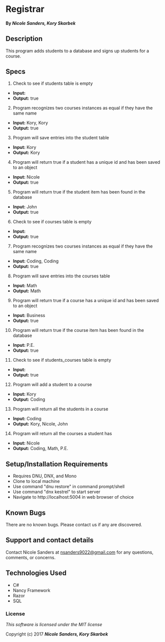 # Registrar

#### By _**Nicole Sanders, Kory Skarbek**_

## Description

This program adds students to a database and signs up students for a course.

## Specs

1. Check to see if students table is empty
* **Input:**
* **Output:** true

2. Program recognizes two courses instances as equal if they have the same name
* **Input:** Kory, Kory
* **Output:** true

3. Program will save entries into the student table
* **Input:** Kory
* **Output:** Kory

4. Program will return true if a student has a unique id and has been saved to an object
* **Input:** Nicole
* **Output:** true

5. Program will return true if the student item has been found in the database
* **Input:** John
* **Output:** true

6. Check to see if courses table is empty
* **Input:**
* **Output:** true

7. Program recognizes two courses instances as equal if they have the same name
* **Input:** Coding, Coding
* **Output:** true

8. Program will save entries into the courses table
* **Input:** Math
* **Output:** Math

9. Program will return true if a course has a unique id and has been saved to an object
* **Input:** Business
* **Output:** true

10. Program will return true if the course item has been found in the database
* **Input:** P.E.
* **Output:** true

11. Check to see if students_courses table is empty
* **Input:**
* **Output:** true

12. Program will add a student to a course
* **Input:** Kory
* **Output:** Coding

13. Program will return all the students in a course
* **Input:** Coding
* **Output:** Kory, Nicole, John

14. Program will return all the courses a student has
* **Input:** Nicole
* **Output:** Coding, Math, P.E.


## Setup/Installation Requirements

* Requires DNU, DNX, and Mono
* Clone to local machine
* Use command "dnu restore" in command prompt/shell
* Use command "dnx kestrel" to start server
* Navigate to http://localhost:5004 in web browser of choice

## Known Bugs

There are no known bugs. Please contact us if any are discovered.

## Support and contact details

Contact Nicole Sanders at nsanders9022@gmail.com for any questions, comments, or concerns.

## Technologies Used

* C#
* Nancy Framework
* Razor
* SQL

### License

*This software is licensed under the MIT license*

Copyright (c) 2017 **_Nicole Sanders, Kory Skarbek_**

